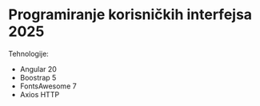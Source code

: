 # Programiranje korisničkih interfejsa 2025

Tehnologije:
- Angular 20
- Boostrap 5
- FontsAwesome 7
- Axios HTTP